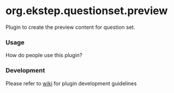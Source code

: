 # org.ekstep.questionset.preview

Plugin to create the preview content for question set.

### Usage

How do people use this plugin?

### Development

Please refer to [wiki](https://github.com/ekstep/Contributed-Plugins/wiki) for plugin development guidelines
